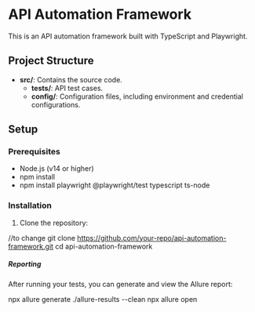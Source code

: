 # API Automation Framework

This is an API automation framework built with TypeScript and Playwright.

## Project Structure

- **src/**: Contains the source code.
  - **tests/**: API test cases.
  <!-- - **utils/**: Utility functions and helper classes.
  - **services/**: API service classes for interacting with endpoints. -->
  - **config/**: Configuration files, including environment and credential configurations.

## Setup

### Prerequisites

- Node.js (v14 or higher)
- npm install 
- npm install playwright @playwright/test typescript ts-node

### Installation

1. Clone the repository:

//to change
   git clone https://github.com/your-repo/api-automation-framework.git
   cd api-automation-framework

##### Reporting
After running your tests, you can generate and view the Allure report:


npx allure generate ./allure-results --clean
npx allure open